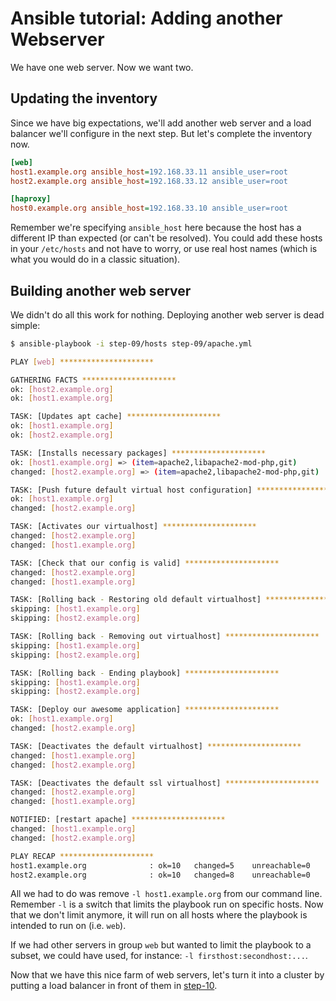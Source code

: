 # Ansible tutorial: Adding another Webserver

We have one web server. Now we want two.

## Updating the inventory

Since we have big expectations, we'll add another web server and a load
balancer we'll configure in the next step. But let's complete the inventory now.

```ini
[web]
host1.example.org ansible_host=192.168.33.11 ansible_user=root
host2.example.org ansible_host=192.168.33.12 ansible_user=root

[haproxy]
host0.example.org ansible_host=192.168.33.10 ansible_user=root
```

Remember we're specifying `ansible_host` here because the host has a
different IP than expected (or can't be resolved). You could add these hosts
in your `/etc/hosts` and not have to worry, or use real host names (which is
what you would do in a classic situation).

## Building another web server

We didn't do all this work for nothing. Deploying another web server is dead
simple:

```bash
$ ansible-playbook -i step-09/hosts step-09/apache.yml

PLAY [web] *********************

GATHERING FACTS *********************
ok: [host2.example.org]
ok: [host1.example.org]

TASK: [Updates apt cache] *********************
ok: [host1.example.org]
ok: [host2.example.org]

TASK: [Installs necessary packages] *********************
ok: [host1.example.org] => (item=apache2,libapache2-mod-php,git)
changed: [host2.example.org] => (item=apache2,libapache2-mod-php,git)

TASK: [Push future default virtual host configuration] *********************
ok: [host1.example.org]
changed: [host2.example.org]

TASK: [Activates our virtualhost] *********************
changed: [host2.example.org]
changed: [host1.example.org]

TASK: [Check that our config is valid] *********************
changed: [host2.example.org]
changed: [host1.example.org]

TASK: [Rolling back - Restoring old default virtualhost] *********************
skipping: [host1.example.org]
skipping: [host2.example.org]

TASK: [Rolling back - Removing out virtualhost] *********************
skipping: [host1.example.org]
skipping: [host2.example.org]

TASK: [Rolling back - Ending playbook] *********************
skipping: [host1.example.org]
skipping: [host2.example.org]

TASK: [Deploy our awesome application] *********************
ok: [host1.example.org]
changed: [host2.example.org]

TASK: [Deactivates the default virtualhost] *********************
changed: [host1.example.org]
changed: [host2.example.org]

TASK: [Deactivates the default ssl virtualhost] *********************
changed: [host2.example.org]
changed: [host1.example.org]

NOTIFIED: [restart apache] *********************
changed: [host1.example.org]
changed: [host2.example.org]

PLAY RECAP *********************
host1.example.org              : ok=10   changed=5    unreachable=0    failed=0
host2.example.org              : ok=10   changed=8    unreachable=0    failed=0
```

All we had to do was remove `-l host1.example.org` from our command line.
Remember `-l` is a switch that limits the playbook run on specific hosts. Now
that we don't limit anymore, it will run on all hosts where the playbook is
intended to run on (i.e. `web`).

If we had other servers in group `web` but wanted to limit the playbook to a
subset, we could have used, for instance: `-l firsthost:secondhost:...`.

Now that we have this nice farm of web servers, let's turn it into a cluster by
putting a load balancer in front of them in
[step-10](https://github.com/leucos/ansible-tuto/tree/master/step-10).
